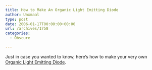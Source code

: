 ```yaml
---
title: How to Make An Organic Light Emitting Diode
author: Unxmaal
type: post
date: 2006-01-17T00:00:00+00:00
url: /archives/1758
categories:
  - Obscure

---
```

Just in case you wanted to know, here&#8217;s how to make your very own  [Organic Light Emitting Diode][1].

 [1]: http://mrsec.wisc.edu/Edetc/nanolab/oLED/index.html